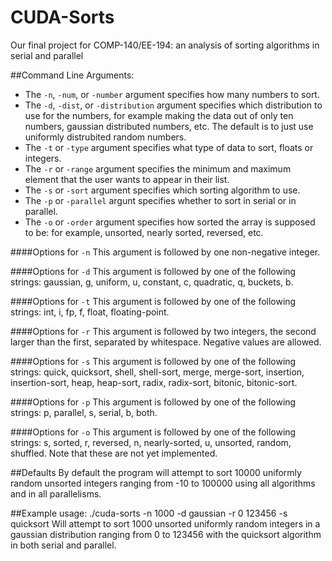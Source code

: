 # CUDA-Sorts
Our final project for COMP-140/EE-194: an analysis of sorting algorithms in serial and parallel

##Command Line Arguments:
* The `-n`, `-num`, or `-number` argument specifies how many numbers to sort. 
* The `-d`, `-dist`, or `-distribution` argument specifies which distribution to use for the numbers, for example making the data out of only ten numbers, gaussian distributed numbers, etc. The default is to just use uniformly distrubited random numbers.
* The `-t` or `-type` argument specifies what type of data to sort, floats or integers.
* The `-r` or `-range` argument specifies the minimum and maximum element that the user wants to appear in their list.
* The `-s` or `-sort` argument specifies which sorting algorithm to use.
* The `-p` or `-parallel` argunt specifies whether to sort in serial or in parallel.
* The `-o` or `-order` argument specifies how sorted the array is supposed to be: for example, unsorted, nearly sorted, reversed, etc.


####Options for `-n`
This argument is followed by one non-negative integer.

####Options for `-d`
This argument is followed by one of the following strings: gaussian, g, uniform, u, constant, c, quadratic, q, buckets, b.

####Options for `-t`
This argument is followed by one of the following strings: int, i, fp, f, float, floating-point.

####Options for `-r`
This argument is followed by two integers, the second larger than the first, separated by whitespace. Negative values are allowed.

####Options for `-s`
This argument is followed by one of the following strings: quick, quicksort, shell, shell-sort, merge, merge-sort, insertion, insertion-sort, heap, heap-sort, radix, radix-sort, bitonic, bitonic-sort.

####Options for `-p`
This argument is followed by one of the following strings: p, parallel, s, serial, b, both.

####Options for `-o`
This argument is followed by one of the following strings: s, sorted, r, reversed, n, nearly-sorted, u, unsorted, random, shuffled.
Note that these are not yet implemented.

##Defaults
By default the program will attempt to sort 10000 uniformly random unsorted integers ranging from -10 to 100000 using all algorithms and in all 
parallelisms.

##Example usage:
./cuda-sorts -n 1000 -d gaussian -r 0 123456 -s quicksort
Will attempt to sort 1000 unsorted uniformly random integers in a gaussian distribution ranging from 0 to 123456 with the quicksort algorithm in both serial and parallel.